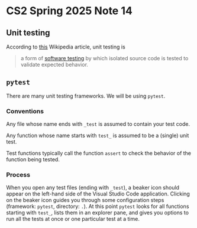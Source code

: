 # CS2 Spring 2025 Note 14

## Unit testing

According to [this](https://en.wikipedia.org/wiki/Unit_testing) Wikipedia
article, unit testing is

> a form of [software
> testing](https://github.com/alainkaegi/pythonorama/blob/main/software_development/testing.md)
> by which isolated source code is tested to validate expected behavior.

## `pytest`

There are many unit testing frameworks.  We will be using `pytest`.

### Conventions

Any file whose name ends with `_test` is assumed to contain your test code.

Any function whose name starts with `test_` is assumed to be a (single) unit
test.

Test functions typically call the function `assert` to check the behavior of the
function being tested.

### Process

When you open any test files (ending with `_test`), a beaker icon should appear
on the left-hand side of the Visual Studio Code application.  Clicking on the
beaker icon guides you through some configuration steps (framework: `pytest`,
directory: `.`).  At this point `pytest` looks for all functions starting with
`test_`, lists them in an explorer pane, and gives you options to run all the
tests at once or one particular test at a time.
